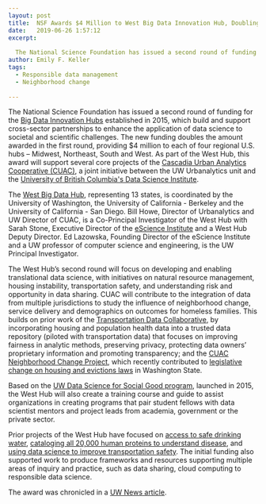 ```yaml
---
layout: post
title:  NSF Awards $4 Million to West Big Data Innovation Hub, Doubling Prior Funds
date:   2019-06-26 1:57:12
excerpt:
  
  The National Science Foundation has issued a second round of funding for the regional Big Data Innovation Hubs to support cross-sector partnerships that enhance the application of data science to societal and scientific challenges. 
author: Emily F. Keller
tags:
  - Responsible data management
  - Neighborhood change
  
---
```


The National Science Foundation has issued a second round of funding for the [Big Data Innovation Hubs](http://bigdatahubs.org/) established in 2015, which build and support cross-sector partnerships to enhance the application of data science to societal and scientific challenges. The new funding doubles the amount awarded in the first round, providing $4 million to each of four regional U.S. hubs – Midwest, Northeast, South and West. As part of the West Hub, this award will support several core projects of the [Cascadia Urban Analytics Cooperative (CUAC)](https://www.cascadiadata.org/), a joint initiative between the UW Urbanalytics unit and the [University of British Columbia's Data Science Institute](https://dsi.ubc.ca/).

The [West Big Data Hub](https://westbigdatahub.org/), representing 13 states, is coordinated by the University of Washington, the University of California - Berkeley and the University of California - San Diego. Bill Howe, Director of Urbanalytics and UW Director of CUAC, is a Co-Principal Investigator of the West Hub with Sarah Stone, Executive Director of the [eScience Institute](https://escience.washington.edu/) and a West Hub Deputy Director. Ed Lazowska, Founding Director of the eScience Institute and a UW professor of computer science and engineering, is the UW Principal Investigator.

The West Hub’s second round will focus on developing and enabling translational data science, with initiatives on natural resource management, housing instability, transportation safety, and understanding risk and opportunity in data sharing. CUAC will contribute to the integration of data from multiple jurisdictions to study the influence of neighborhood change, service delivery and demographics on outcomes for homeless families. This builds on prior work of the [Transportation Data Collaborative](https://www.uwtdc.org/), by incorporating housing and population health data into a trusted data repository (piloted with transportation data) that focuses on improving fairness in analytic methods, preserving privacy, protecting data owners’ proprietary information and promoting transparency; and the [CUAC Neighborhood Change Project](https://www.cascadiadata.org/projects/neighborhood-change-project), which recently contributed to [legislative change on housing and evictions laws](https://www.cascadiadata.org/news/2019/05/15/evictions-legislation.html) in Washington State.

Based on the [UW Data Science for Social Good program](https://escience.washington.edu/dssg/), launched in 2015, the West Hub will also create a training course and guide to assist organizations in creating programs that pair student fellows with data scientist mentors and project leads from academia, government or the private sector.

Prior projects of the West Hub have focused on [access to safe drinking water](https://findanewway.ca.gov/2018/11/20/cawaterdatachallenge/), [cataloging all 20,000 human proteins to understand disease](https://www.microsoft.com/en-us/research/blog/helping-proteomics-scientists-share-peptide-data-azure-does-the-heavy-lifting/), and [using data science to improve transportation safety](https://www.bigdatahubs.io/). The initial funding also supported work to produce frameworks and resources supporting multiple areas of inquiry and practice, such as data sharing, cloud computing to responsible data science.

The award was chronicled in a [UW News article](https://www.washington.edu/news/2019/06/19/escience-institute-west-hub/).
